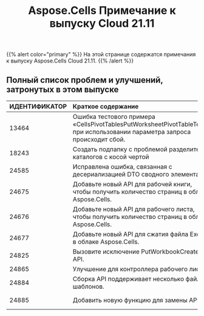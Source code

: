 ﻿---
title: Aspose.Cells Примечание к выпуску Cloud 21.11
second_title: Aspose.Cells Cloud Documen
type: docs
url: /ru/aspose-cells-cloud-21-11-release-notes/
description: Aspose.Cells Облако поддерживает Excel для создания, преобразования, слияния, разделения, защиты, операций с внутренними объектами и т. д.
weight: 11
---
{{% alert color="primary" %}} 
На этой странице содержатся примечания к выпуску Aspose.Cells Cloud 21.11.
{{% /alert %}} 
## **Полный список проблем и улучшений, затронутых в этом выпуске**
|**ИДЕНТИФИКАТОР**|**Краткое содержание**|**Категория**|
|:- |:- |:- |
|13464 |Ошибка тестового примера «CellsPivotTablesPutWorksheetPivotTableTest», при использовании параметра запроса происходит сбой.| Ошибка|
|18243 |Создать подпапку с проблемой разделителя каталогов с косой чертой| Ошибка|
|24585 |Исправлена ошибка, связанная с десериализацией DTO сводного элемента.| Ошибка|
|24675 |Добавьте новый API для рабочей книги, чтобы получить количество страниц в облаке Aspose.Cells.| Новая особенность|
|24676 |Добавьте новый API для рабочего листа, чтобы получить количество страниц в облаке Aspose.Cells.| Новая особенность|
|24677 |Добавьте новый API для сжатия файла Excel в облаке Aspose.Cells.| Новая особенность|
|24825 |Вызовите исключение PutWorkbookCreate API.| Ошибка|
|24865 |Улучшение для контроллера рабочего листа.| Улучшение|
|24884 |Сборка API поддерживает несколько файлов шаблонов.| Новая особенность|
|24885 |Добавить новую функцию для замены API.| Новая особенность|
